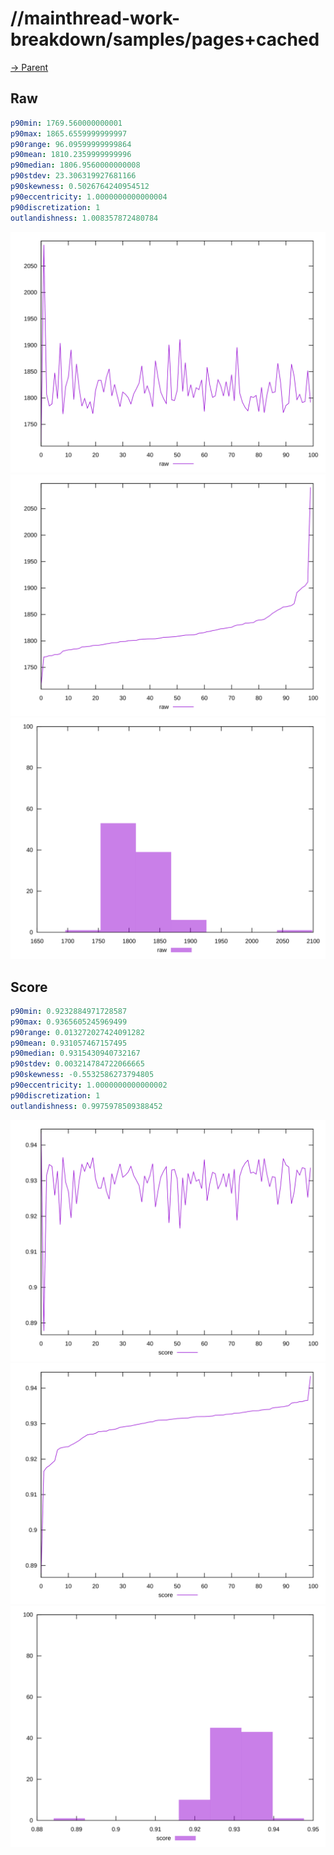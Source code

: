 
# //mainthread-work-breakdown/samples/pages+cached

[→ Parent](../..)


## Raw


```yaml
p90min: 1769.560000000001
p90max: 1865.6559999999997
p90range: 96.09599999999864
p90mean: 1810.2359999999996
p90median: 1806.9560000000008
p90stdev: 23.306319927681166
p90skewness: 0.5026764240954512
p90eccentricity: 1.0000000000000004
p90discretization: 1
outlandishness: 1.008357872480784

```

![PLOT: raw-values](./raw/values.svg)![PLOT: raw-sorted](./raw/sorted.svg)![PLOT: raw-histogram](./raw/histogram.svg)
## Score


```yaml
p90min: 0.9232884971728587
p90max: 0.9365605245969499
p90range: 0.013272027424091282
p90mean: 0.931057467157495
p90median: 0.9315430940732167
p90stdev: 0.003214784722066665
p90skewness: -0.5532586273794805
p90eccentricity: 1.0000000000000002
p90discretization: 1
outlandishness: 0.9975978509388452

```

![PLOT: score-values](./score/values.svg)![PLOT: score-sorted](./score/sorted.svg)![PLOT: score-histogram](./score/histogram.svg)